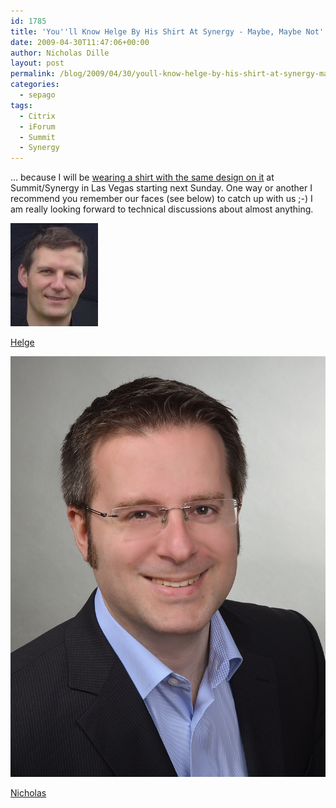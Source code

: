 ```yaml
---
id: 1785
title: 'You''ll Know Helge By His Shirt At Synergy - Maybe, Maybe Not'
date: 2009-04-30T11:47:06+00:00
author: Nicholas Dille
layout: post
permalink: /blog/2009/04/30/youll-know-helge-by-his-shirt-at-synergy-maybe-maybe-not/
categories:
  - sepago
tags:
  - Citrix
  - iForum
  - Summit
  - Synergy
---
```

… because I will be [wearing a shirt with the same design on it](https://helgeklein.com/blog/2009/04/youll-know-me-by-my-shirt-at-citrix-iforum-synergy-summit-2009/) at Summit/Synergy in Las Vegas starting next Sunday. One way or another I recommend you remember our faces (see below) to catch up with us ;-) I am really looking forward to technical discussions about almost anything.

[![Helge](/assets/2009/04/Helge-Klein.jpg.pagespeed.ce_._Q68Sn0GEY.jpg)](/assets/2009/04/Helge-Klein.jpg.pagespeed.ce_._Q68Sn0GEY.jpg)

[Helge](https://helgeklein.com/)


[![Nicholas](/assets/2011/12/5.jpg)](/assets/2011/12/5.jpg)

[Nicholas](/blog)
